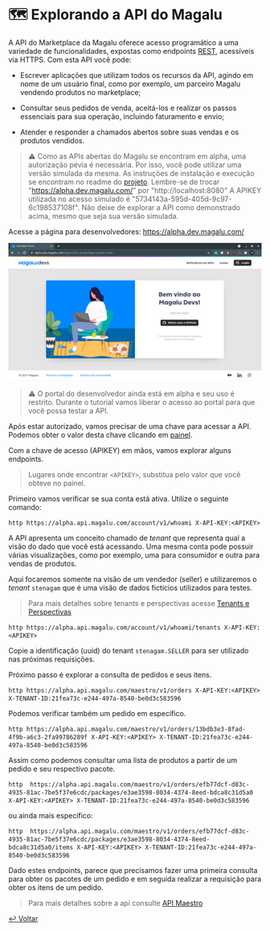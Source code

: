 # 🗺️ Explorando a API do Magalu

A API do Marketplace da Magalu oferece acesso programático a uma variedade de funcionalidades, expostas como endpoints [REST](https://becode.com.br/o-que-e-api-rest-e-restful/), acessíveis via HTTPS. Com esta API você pode:

* Escrever aplicações que utilizam todos os recursos da API, agindo em nome de um usuário final, como por exemplo, um parceiro Magalu vendendo produtos no marketplace;

* Consultar seus pedidos de venda, aceitá-los e realizar os passos essenciais para sua operação, incluindo faturamento e envio;

* Atender e responder a chamados abertos sobre suas vendas e os produtos vendidos.

> ⚠️ Como as APIs abertas do Magalu se encontram em alpha, uma autorização pévia é necessária. Por isso, você pode utilizar uma versão simulada da mesma.
> As instruções de instalação e execução se encontram no readme do [projeto](./apis-simuladas).
> Lembre-se de trocar "https://alpha.dev.magalu.com/" por "http://localhost:8080"
> A APIKEY utilizada no acesso simulado é "5734143a-595d-405d-9c97-6c198537108f".
>  Não deixe de explorar a API como demonstrado acima, mesmo que seja sua versão simulada.

Acesse a página para desenvolvedores: https://alpha.dev.magalu.com/

![Página principal do portal do desenvolvedor do Magalu](imgs/magalu_dev.png)

> ⚠️ O portal do desenvolvedor ainda está em alpha e seu uso é restrito. Durante o tutorial vamos liberar o acesso ao portal para que você possa testar a API.

Após estar autorizado, vamos precisar de uma chave para acessar a API. Podemos obter o valor desta chave clicando em [painel](https://alpha.dev.magalu.com/dashboard).

Com a chave de acesso (APIKEY) em mãos, vamos explorar alguns endpoints.

> Lugares onde encontrar `<APIKEY>`, substitua pelo valor que você obteve no painel.

Primeiro vamos verificar se sua conta está ativa. Utilize o seguinte comando:

```
http https://alpha.api.magalu.com/account/v1/whoami X-API-KEY:<APIKEY>
```

A API apresenta um conceito chamado de _tenant_ que representa qual a visão do dado que você está acessando. Uma mesma conta pode possuir várias visualizações, como por exemplo, uma para consumidor e outra para vendas de produtos.

Aqui focaremos somente na visão de um vendedor (seller) e utilizaremos o _tenant_ `stenagam` que é uma visão de dados fictícios utilizados para testes.

> Para mais detalhes sobre tenants e perspectivas acesse [Tenants e Perspectivas](https://alpha.dev.magalu.com/guias/walkthrough#tenants-e-perspectivas)

```
http https://alpha.api.magalu.com/account/v1/whoami/tenants X-API-KEY:<APIKEY>
```

Copie a identificação (uuid) do tenant `stenagam.SELLER` para ser utilizado nas próximas requisições.

Próximo passo é explorar a consulta de pedidos e seus itens.

```
http https://alpha.api.magalu.com/maestro/v1/orders X-API-KEY:<APIKEY> X-TENANT-ID:21fea73c-e244-497a-8540-be0d3c583596
```

Podemos verificar também um pedido em específico.

```
http https://alpha.api.magalu.com/maestro/v1/orders/13bdb3e3-8fad-4f9b-a6c3-2fa99786289f X-API-KEY:<APIKEY> X-TENANT-ID:21fea73c-e244-497a-8540-be0d3c583596
```

Assim como podemos consultar uma lista de produtos a partir de um pedido e seu respectivo pacote.

```
http  https://alpha.api.magalu.com/maestro/v1/orders/efb77dcf-d83c-4935-81ac-7be5f37e6cdc/packages/e3ae3598-8034-4374-8eed-bdca8c31d5a0 X-API-KEY:<APIKEY> X-TENANT-ID:21fea73c-e244-497a-8540-be0d3c583596
```

ou ainda mais específico:

```
http  https://alpha.api.magalu.com/maestro/v1/orders/efb77dcf-d83c-4935-81ac-7be5f37e6cdc/packages/e3ae3598-8034-4374-8eed-bdca8c31d5a0/items X-API-KEY:<APIKEY> X-TENANT-ID:21fea73c-e244-497a-8540-be0d3c583596
```

Dado estes endpoints, parece que precisamos fazer uma primeira consulta para obter os pacotes de um pedido e em seguida realizar a requisição para obter os itens de um pedido.

> Para mais detalhes sobre a api consulte [API Maestro](https://alpha.dev.magalu.com/apis/maestro)

[↩️ Voltar](externos.md#)
